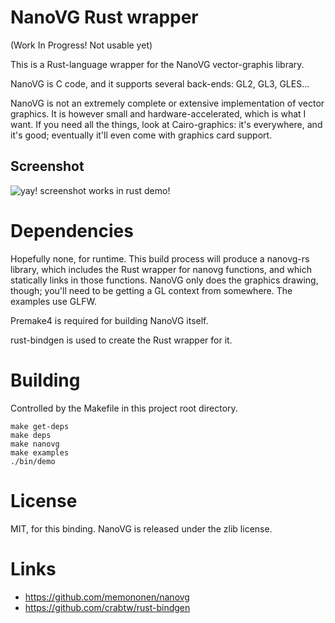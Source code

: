 
NanoVG Rust wrapper
===================

(Work In Progress!  Not usable yet)

This is a Rust-language wrapper for the NanoVG vector-graphis library.

NanoVG is C code, and it supports several back-ends: GL2, GL3, GLES...

NanoVG is not an extremely complete or extensive implementation of vector graphics.
It is however small and hardware-accelerated, which is what I want.  If you need
all the things, look at Cairo-graphics: it's everywhere, and it's good; eventually
it'll even come with graphics card support.

## Screenshot

![yay! screenshot works in rust demo!](/demo.png?raw=true)

Dependencies
============
Hopefully none, for runtime.  This build process will produce a nanovg-rs library,
which includes the Rust wrapper for nanovg functions, and which statically links in
those functions.  NanoVG only does the graphics drawing, though; you'll need to be
getting a GL context from somewhere.  The examples use GLFW.

Premake4 is required for building NanoVG itself.

rust-bindgen is used to create the Rust wrapper for it.


Building
========

Controlled by the Makefile in this project root directory.

```
make get-deps
make deps
make nanovg
make examples
./bin/demo
```

License
=======
MIT, for this binding. NanoVG is released under the zlib license.

Links
=====
- https://github.com/memononen/nanovg
- https://github.com/crabtw/rust-bindgen